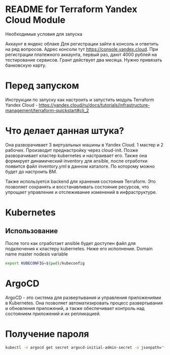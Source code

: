 # README for Terraform Yandex Cloud Module

Необходимые условия для запуска

Аккаунт в яндекс облаке
Для регистрации зайти в консоль и ответить на ряд вопросов. Адрес консоли тут https://console.yandex.cloud. При регистрации платежного аккаунта, первый раз, дают 4000 рублей на тестирование сервисов. Грант действует два месяца. Нужно привязать банковскую карту.

# Перед запуском
Инструкции по запуску как настроить и запустить модуль Terraform Yandex Cloud - https://yandex.cloud/ru/docs/tutorials/infrastructure-management/terraform-quickstart#cli_2

# Что делает данная штука?
Она разворачивает 3 виртуальных машины в Yandex Cloud. 1 мастер и 2 рабочих. Производит преднастройку через cloud-init. Позже разворачивает кластер kubernetes и настраивает его.
Также она формирует динамический inventory для ansible, после отработки появится файл inventory.yml в данном каталоге. По которому можно будет до настроить ВМ.

Также используется backend для хранения состояния Terraform. Это позволяет сохранять и восстанавливать состояние ресурсов, что упрощает управление и отслеживание изменений в инфраструктуре.

# Kubernetes
## Использование
После того как отработает ansible будет доступен файл для подключения к кластеру kubernetes. Ниже его исполнение.
Domain name master nodesis variable
```bash
export KUBECONFIG=$(pwd)/kubeconfig
```
# ArgoCD
ArgoCD - это система для развертывания и управления приложениями в Kubernetes. Она позволяет автоматизировать процесс развертывания и обновления приложений, а также обеспечивает контроль над состоянием приложений и их репликацией.
# Получение пароля
```bash
kubectl -n argocd get secret argocd-initial-admin-secret -o jsonpath="{.data.password}" | base64 -d; echo
```
